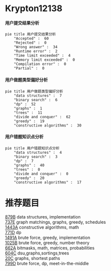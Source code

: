 # Krypton12138

<!-- tabs:start -->



#### **用户提交结果分析**

```mermaid
pie title 用户提交结果分析
    "Accepted" :  60
    "Rejected" :  0
    "Wrong answer" :  34
    "Runtime error" :  2
    "Time limit exceeded" :  4
    "Memory limit exceeded" :  0
    "Compilation error" :  0
    "Partial" :  0
```

#### **用户做题类型偏好分析**

```mermaid
pie title 用户做题类型偏好分析
    "data structures" :  7
    "binary search" :  6
    "dp" :  52
    "graphs" :  1
    "trees" :  11
    "divide and conquer" :  62
    "greedy" :  19
    "constructive algorithms" :  30
```
#### **用户错题知识点分析**

```mermaid
pie title 用户错题知识点分析
    "data structures" :  4
    "binary search" :  3
    "dp" :  7
    "graphs" :  40
    "trees" :  0
    "divide and conquer" :  0
    "greedy" :  20
    "constructive algorithms" :  17
```



<!-- tabs:end -->
# 推荐题目
[879B](https://codeforces.com/contest/879/problem/B)		data structures,
                        implementation		  
[737E](https://codeforces.com/contest/737/problem/E)		graph matchings,
                        graphs,
                        greedy,
                        schedules		  
[1443A](https://codeforces.com/contest/1443/problem/A)		constructive algorithms,
                        math		  
[771D](https://codeforces.com/contest/771/problem/D)		dp		  
[1491A](https://codeforces.com/contest/1491/problem/A)		brute force,
                        greedy,
                        implementation		  
[1025B](https://codeforces.com/contest/1025/problem/B)		brute force,
                        greedy,
                        number theory		  
[662A](https://codeforces.com/contest/662/problem/A)		bitmasks,
                        math,
                        matrices,
                        probabilities		  
[604C](https://codeforces.com/contest/604/problem/C)		dsu,graphs,sortings,trees		  
[20C](https://codeforces.com/contest/20/problem/C)		graphs,
                        shortest paths		  
[799D](https://codeforces.com/contest/799/problem/D)		brute force,
                        dp,
                        meet-in-the-middle		  

